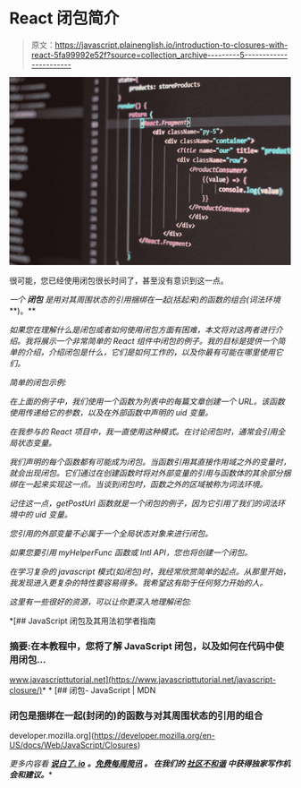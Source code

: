 # React 闭包简介

> 原文：<https://javascript.plainenglish.io/introduction-to-closures-with-react-5fa99992e52f?source=collection_archive---------5----------------------->

![](img/aaef5cb1fccdabfbd164eb5377c8bfe8.png)

很可能，您已经使用闭包很长时间了，甚至没有意识到这一点。

*一个* ***闭包*** *是用对其周围状态的引用捆绑在一起(括起来)的函数的组合(词法环境***)。**

*如果您在理解什么是闭包或者如何使用闭包方面有困难，本文将对这两者进行介绍。我将展示一个非常简单的 React 组件中闭包的例子。我的目标是提供一个简单的介绍，介绍闭包是什么，它们是如何工作的，以及你最有可能在哪里使用它们。*

*简单的闭包示例:*

*在上面的例子中，我们使用一个函数为列表中的每篇文章创建一个 URL。该函数使用传递给它的参数，以及在外部函数中声明的 uid 变量。*

*在我参与的 React 项目中，我一直使用这种模式。在讨论闭包时，通常会引用全局状态变量。*

*我们声明的每个函数都有可能成为闭包。当函数引用其直接作用域之外的变量时，就会出现闭包。它们通过在创建函数时将对外部变量的引用与函数体的其余部分捆绑在一起来实现这一点。当谈到闭包时，函数之外的区域被称为词法环境。*

*记住这一点，getPostUrl 函数就是一个闭包的例子，因为它引用了我们的词法环境中的 uid 变量。*

*您引用的外部变量不必属于一个全局状态对象来进行闭包。*

*如果您要引用 myHelperFunc 函数或 Intl API，您也将创建一个闭包。*

*在学习复杂的 javascript 模式(如闭包)时，我经常欣赏简单的起点。从那里开始，我发现进入更复杂的特性要容易得多。我希望这有助于任何努力开始的人。*

*这里有一些很好的资源，可以让你更深入地理解闭包:*

 *[## JavaScript 闭包及其用法初学者指南

### 摘要:在本教程中，您将了解 JavaScript 闭包，以及如何在代码中使用闭包…

www.javascripttutorial.net](https://www.javascripttutorial.net/javascript-closure/)* *[](https://developer.mozilla.org/en-US/docs/Web/JavaScript/Closures) [## 闭包- JavaScript | MDN

### 闭包是捆绑在一起(封闭的)的函数与对其周围状态的引用的组合

developer.mozilla.org](https://developer.mozilla.org/en-US/docs/Web/JavaScript/Closures) 

*更多内容看* [***说白了. io***](http://plainenglish.io/) ***。*****[***免费每周简讯***](http://newsletter.plainenglish.io/) ***。*** *在我们的* [***社区不和谐***](https://discord.gg/GtDtUAvyhW) ***中获得独家写作机会和建议。******